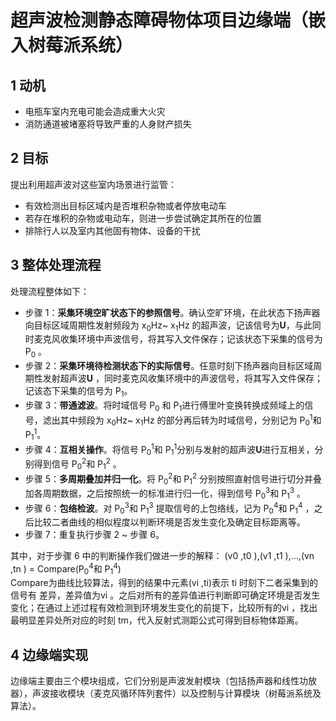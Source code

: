 # 超声波检测静态障碍物体项目边缘端（嵌入树莓派系统）

## 1 动机
+ 电瓶车室内充电可能会造成重大火灾
+ 消防通道被堵塞将导致严重的人身财产损失

## 2 目标
提出利用超声波对这些室内场景进行监管： 
+ 有效检测出目标区域内是否堆积杂物或者停放电动车
+ 若存在堆积的杂物或电动车，则进一步尝试确定其所在的位置
+ 排除行人以及室内其他固有物体、设备的干扰

## 3 整体处理流程
处理流程整体如下： 
+ 步骤 1：**采集环境空旷状态下的参照信号**。确认空旷环境，在此状态下扬声器向目标区域周期性发射频段为 x<sub>0</sub>Hz</sub>~ x<sub>1</sub>Hz 的超声波，记该信号为**U**，与此同时麦克风收集环境中声波信号，将其写入文件保存；记该状态下采集的信号为 P<sub>0</sub> 。 
+ 步骤 2：**采集环境待检测状态下的实际信号**。任意时刻下扬声器向目标区域周期性发射超声波**U** ，同时麦克风收集环境中的声波信号，将其写入文件保存；记该态下采集的信号为 P<sub>1</sub>。 
+ 步骤 3：**带通滤波**。将时域信号 P<sub>0</sub> 和 P<sub>1</sub>进行傅里叶变换转换成频域上的信号，滤出其中频段为 x<sub>0</sub>Hz</sub>~ x<sub>1</sub>Hz 的部分再后转为时域信号，分别记为 P<sub>0</sub><sup>1</sup>和 P<sub>1</sub><sup>1</sup>。 
+ 步骤 4：**互相关操作**。将信号 P<sub>0</sub><sup>1</sup>和 P<sub>1</sub><sup>1</sup>分别与发射的超声波**U**进行互相关，分别得到信号 P<sub>0</sub><sup>2</sup>和 P<sub>1</sub><sup>2</sup> 。 
+ 步骤 5：**多周期叠加并归一化**。将 P<sub>0</sub><sup>2</sup>和 P<sub>1</sub><sup>2</sup> 分别按照直射信号进行切分并叠加各周期数据，之后按照统一的标准进行归一化，得到信号 P<sub>0</sub><sup>3</sup>和 P<sub>1</sub><sup>3</sup> 。 
+ 步骤 6：**包络检波**。对 P<sub>0</sub><sup>3</sup>和 P<sub>1</sub><sup>3</sup> 提取信号的上包络线，记为 P<sub>0</sub><sup>4</sup>和 P<sub>1</sub><sup>4</sup> ，之后比较二者曲线的相似程度以判断环境是否发生变化及确定目标距离等。 
+ 步骤 7：重复执行步骤 2 ~ 步骤 6。 

其中，对于步骤 6 中的判断操作我们做进一步的解释： (v0 ,t0 ),(v1 ,t1 ),...,(vn ,tn ) = Compare(P<sub>0</sub><sup>4</sup>和 P<sub>1</sub><sup>4</sup>)  
  Compare为曲线比较算法，得到的结果中元素(vi ,ti)表示 ti 时刻下二者采集到的信号有 差异，差异值为vi 。之后对所有的差异值进行判断即可确定环境是否发生变化；在通过上述过程有效检测到环境发生变化的前提下，比较所有的vi ，找出最明显差异处所对应的时刻 tm，代入反射式测距公式可得到目标物体距离。
  
## 4 边缘端实现
边缘端主要由三个模块组成，它们分别是声波发射模块（包括扬声器和线性功放器），声波接收模块（麦克风循环阵列套件）以及控制与计算模块（树莓派系统及算法）。
